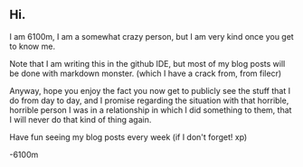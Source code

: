 ## Hi.

I am 6100m, I am a somewhat crazy person, but I am very kind once you get to know me.

Note that I am writing this in the github IDE, but most of my blog posts will be done with markdown monster. (which I have a crack from, from filecr)

Anyway, hope you enjoy the fact you now get to publicly see the stuff that I do from day to day, and I promise regarding the situation with that horrible, horrible person I was in a relationship in which I did something to them, that I will never do that kind of thing again.


Have fun seeing my blog posts every week (if I don't forget! xp)

-6100m
